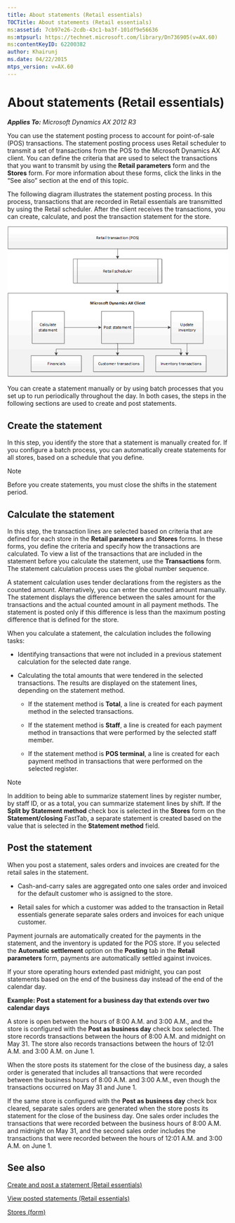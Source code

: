 ```yaml
---
title: About statements (Retail essentials)
TOCTitle: About statements (Retail essentials)
ms:assetid: 7cb97e26-2cdb-43c1-ba3f-101df9e56636
ms:mtpsurl: https://technet.microsoft.com/library/Dn736905(v=AX.60)
ms:contentKeyID: 62200382
author: Khairunj
ms.date: 04/22/2015
mtps_version: v=AX.60
---
```


# About statements (Retail essentials) 


_**Applies To:** Microsoft Dynamics AX 2012 R3_

You can use the statement posting process to account for point-of-sale (POS) transactions. The statement posting process uses Retail scheduler to transmit a set of transactions from the POS to the Microsoft Dynamics AX client. You can define the criteria that are used to select the transactions that you want to transmit by using the **Retail parameters** form and the **Stores** form. For more information about these forms, click the links in the “See also” section at the end of this topic.

The following diagram illustrates the statement posting process. In this process, transactions that are recorded in Retail essentials are transmitted by using the Retail scheduler. After the client receives the transactions, you can create, calculate, and post the transaction statement for the store.

![Retail statement posting process](images/Dn736905.RetailStatements_process(AX.60).gif "Retail statement posting process")

  
You can create a statement manually or by using batch processes that you set up to run periodically throughout the day. In both cases, the steps in the following sections are used to create and post statements.

## Create the statement

In this step, you identify the store that a statement is manually created for. If you configure a batch process, you can automatically create statements for all stores, based on a schedule that you define.


> [!NOTE]
> <P>Before you create statements, you must close the shifts in the statement period.</P>



## Calculate the statement

In this step, the transaction lines are selected based on criteria that are defined for each store in the **Retail parameters** and **Stores** forms. In these forms, you define the criteria and specify how the transactions are calculated. To view a list of the transactions that are included in the statement before you calculate the statement, use the **Transactions** form. The statement calculation process uses the global number sequence.

A statement calculation uses tender declarations from the registers as the counted amount. Alternatively, you can enter the counted amount manually. The statement displays the difference between the sales amount for the transactions and the actual counted amount in all payment methods. The statement is posted only if this difference is less than the maximum posting difference that is defined for the store.

When you calculate a statement, the calculation includes the following tasks:

  - Identifying transactions that were not included in a previous statement calculation for the selected date range.

  - Calculating the total amounts that were tendered in the selected transactions. The results are displayed on the statement lines, depending on the statement method.
    
      - If the statement method is **Total**, a line is created for each payment method in the selected transactions.
    
      - If the statement method is **Staff**, a line is created for each payment method in transactions that were performed by the selected staff member.
    
      - If the statement method is **POS terminal**, a line is created for each payment method in transactions that were performed on the selected register.


> [!NOTE]
> <P>In addition to being able to summarize statement lines by register number, by staff ID, or as a total, you can summarize statement lines by shift. If the <STRONG>Split by Statement method</STRONG> check box is selected in the <STRONG>Stores</STRONG> form on the <STRONG>Statement/closing</STRONG> FastTab, a separate statement is created based on the value that is selected in the <STRONG>Statement method</STRONG> field.</P>



## Post the statement

When you post a statement, sales orders and invoices are created for the retail sales in the statement.

  - Cash-and-carry sales are aggregated onto one sales order and invoiced for the default customer who is assigned to the store.

  - Retail sales for which a customer was added to the transaction in Retail essentials generate separate sales orders and invoices for each unique customer.

Payment journals are automatically created for the payments in the statement, and the inventory is updated for the POS store. If you selected the **Automatic settlement** option on the **Posting** tab in the **Retail parameters** form, payments are automatically settled against invoices.

If your store operating hours extended past midnight, you can post statements based on the end of the business day instead of the end of the calendar day.

**Example: Post a statement for a business day that extends over two calendar days**

A store is open between the hours of 8:00 A.M. and 3:00 A.M., and the store is configured with the **Post as business day** check box selected. The store records transactions between the hours of 8:00 A.M. and midnight on May 31. The store also records transactions between the hours of 12:01 A.M. and 3:00 A.M. on June 1.

When the store posts its statement for the close of the business day, a sales order is generated that includes all transactions that were recorded between the business hours of 8:00 A.M. and 3:00 A.M., even though the transactions occurred on May 31 and June 1.

If the same store is configured with the **Post as business day** check box cleared, separate sales orders are generated when the store posts its statement for the close of the business day. One sales order includes the transactions that were recorded between the business hours of 8:00 A.M. and midnight on May 31, and the second sales order includes the transactions that were recorded between the hours of 12:01 A.M. and 3:00 A.M. on June 1.

## See also

[Create and post a statement (Retail essentials)](create-and-post-a-statement-retail-essentials.md)

[View posted statements (Retail essentials)](view-posted-statements-retail-essentials.md)

[Stores (form)](https://technet.microsoft.com/library/hh580646\(v=ax.60\))

  


